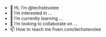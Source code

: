 - 👋 Hi, I’m @techstevolee
- 👀 I’m interested in ...
- 🌱 I’m currently learning ...
- 💞️ I’m looking to collaborate on ...
- 📫 How to reach me fiverr.com/techstevolee

<!---
techstevolee/techstevolee is a ✨ special ✨ repository because its `README.md` (this file) appears on your GitHub profile.
You can click the Preview link to take a look at your changes.
--->
